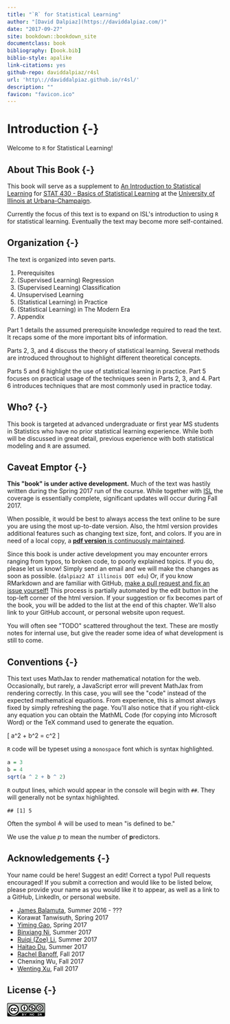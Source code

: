 ```yaml
--- 
title: "`R` for Statistical Learning"
author: "[David Dalpiaz](https://daviddalpiaz.com/)"
date: "2017-09-27"
site: bookdown::bookdown_site
documentclass: book
bibliography: [book.bib]
biblio-style: apalike
link-citations: yes
github-repo: daviddalpiaz/r4sl
url: 'http\://daviddalpiaz.github.io/r4sl/'
description: ""
favicon: "favicon.ico"
---
```





# Introduction {-}

Welcome to `R` for Statistical Learning!


## About This Book {-}

This book will serve as a supplement to [An Introduction to Statistical Learning](http://www-bcf.usc.edu/~gareth/ISL/) for [STAT 430 - Basics of Statistical Learning](https://go.illinois.edu/stat430) at the [University of Illinois at Urbana-Champaign](http://illinois.edu/).

Currently the focus of this text is to expand on ISL's introduction to using `R` for statistical learning. Eventually the text may become more self-contained.


## Organization {-}

The text is organized into seven parts.

1. Prerequisites
2. (Supervised Learning) Regression
3. (Supervised Learning) Classification
4. Unsupervised Learning
5. (Statistical Learning) in Practice
6. (Statistical Learning) in The Modern Era
7. Appendix

Part 1 details the assumed prerequisite knowledge required to read the text. It recaps some of the more important bits of information.

Parts 2, 3, and 4 discuss the theory of statistical learning. Several methods are introduced throughout to highlight different theoretical concepts.

Parts 5 and 6 highlight the use of statistical learning in practice. Part 5 focuses on practical usage of the techniques seen in Parts 2, 3, and 4. Part 6 introduces techniques that are most commonly used in practice today.


## Who? {-}

This book is targeted at advanced undergraduate or first year MS students in Statistics who have no prior statistical learning experience. While both will be discussed in great detail, previous experience with both statistical modeling and `R` are assumed.


## Caveat Emptor {-}

**This "book" is under active development.** Much of the text was hastily written during the Spring 2017 run of the course. While together with [ISL](http://www-bcf.usc.edu/~gareth/ISL/) the coverage is essentially complete, significant updates will occur during Fall 2017.

When possible, it would be best to always access the text online to be sure you are using the most up-to-date version. Also, the html version provides additional features such as changing text size, font, and colors. If you are in need of a local copy, a [**pdf version** is continuously maintained](http://daviddalpiaz.github.io/r4sl/r4sl.pdf).

Since this book is under active development you may encounter errors ranging from typos, to broken code, to poorly explained topics. If you do, please let us know! Simply send an email and we will make the changes as soon as possible. (`dalpiaz2 AT illinois DOT edu`) Or, if you know RMarkdown and are familiar with GitHub, [make a pull request and fix an issue yourself!](https://github.com/daviddalpiaz/r4sl) This process is partially automated by the edit button in the top-left corner of the html version. If your suggestion or fix becomes part of the book, you will be added to the list at the end of this chapter. We'll also link to your GitHub account, or personal website upon request.

You will often see "TODO" scattered throughout the text. These are mostly notes for internal use, but give the reader some idea of what development is still to come.


## Conventions {-}

This text uses MathJax to render mathematical notation for the web. Occasionally, but rarely, a JavaScript error will prevent MathJax from rendering correctly. In this case, you will see the "code" instead of the expected mathematical equations. From experience, this is almost always fixed by simply refreshing the page. You'll also notice that if you right-click any equation you can obtain the MathML Code (for copying into Microsoft Word) or the TeX command used to generate the equation.

\[
a^2 + b^2 = c^2
\]

`R` code will be typeset using a `monospace` font which is syntax highlighted.


```r
a = 3
b = 4
sqrt(a ^ 2 + b ^ 2)
```

`R` output lines, which would appear in the console will begin with `##`. They will generally not be syntax highlighted.


```
## [1] 5
```

Often the symbol $\triangleq$ will be used to mean "is defined to be."

We use the value $p$ to mean the number of **p**redictors.


## Acknowledgements {-}

Your name could be here! Suggest an edit! Correct a typo! Pull requests encouraged! If you submit a correction and would like to be listed below, please provide your name as you would like it to appear, as well as a link to a GitHub, LinkedIn, or personal website.

- [James Balamuta](http://www.thecoatlessprofessor.com/), Summer 2016 - ??? 
- Korawat Tanwisuth, Spring 2017
- [Yiming Gao](https://www.linkedin.com/in/yiming-gao), Spring 2017
- [Binxiang Ni](https://github.com/binxiangni), Summer 2017
- [Ruiqi (Zoe) Li](https://github.com/ruiqili2), Summer 2017
- [Haitao Du](https://www.linkedin.com/in/haitao-du-32a28220/), Summer 2017
- [Rachel Banoff](https://www.linkedin.com/in/rachelbanoff/%E2%80%8B), Fall 2017
- Chenxing Wu, Fall 2017
- [Wenting Xu](https://www.linkedin.com/in/wenting-xu-16b548117/), Fall 2017

## License {-}

![This work is licensed under a [Creative Commons Attribution-NonCommercial-ShareAlike 4.0 International License](http://creativecommons.org/licenses/by-nc-sa/4.0/).](images/cc.png)
